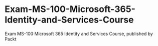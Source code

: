 # Exam-MS-100-Microsoft-365-Identity-and-Services-Course
Exam MS-100 Microsoft 365 Identity and Services Course, published by Packt
